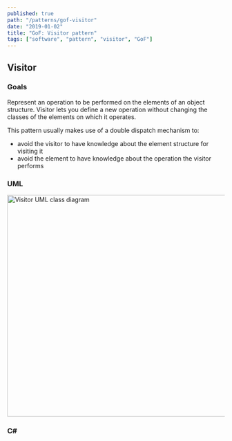 ```yaml
---
published: true
path: "/patterns/gof-visitor"
date: "2019-01-02"
title: "GoF: Visitor pattern"
tags: ["software", "pattern", "visitor", "GoF"]
---
```


## Visitor

### Goals

Represent an operation to be performed on the elements of an object structure. Visitor lets you define a new operation without changing the classes of the elements on which it operates.

This pattern usually makes use of a double dispatch mechanism to:

* avoid the visitor to have knowledge about the element structure for visiting it
* avoid the element to have knowledge about the operation the visitor performs

### UML

<a title="Giacomo Ritucci / CC BY-SA (http://creativecommons.org/licenses/by-sa/3.0/)" href="https://commons.wikimedia.org/wiki/File:Visitor_UML_class_diagram.svg"><img width="512" alt="Visitor UML class diagram" src="https://upload.wikimedia.org/wikipedia/commons/thumb/b/b1/Visitor_UML_class_diagram.svg/512px-Visitor_UML_class_diagram.svg.png"></a>

### C#
